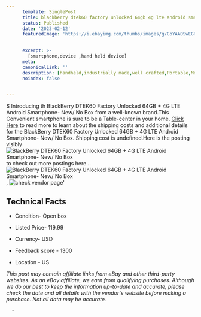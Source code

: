 ```yaml
---
      template: SinglePost
      title: blackberry dtek60 factory unlocked 64gb 4g lte android smartphone new no box
      status: Published
      date: '2023-02-12'
      featuredImage: 'https://i.ebayimg.com/thumbs/images/g/CoYAAOSwEGRjyvOE/s-l225.jpg'
       

      excerpt: >-
        [smartphone,device ,hand held device]
      meta:
      canonicalLink: ''
      description: [handheld,industrially made,well crafted,Portable,Mobile,Compact,Convenient,Lightweight,Maneuverable,Man-portable,Miniature,Carriable,Hand-held,Light,Holdable,Transportable,Mobile device,Pocket-sized,On-the-go,Wireless,Cordless,Compact size,Convenient size, smartphone,device ,hand held device]
      noindex: false
      

---
```

$
      Introducing th BlackBerry DTEK60 Factory Unlocked 64GB + 4G LTE Android Smartphone- New/ No Box from a well-known brand.This Convenient smartphone is sure to be a Table-center in your home. [Click Here](https://www.ebay.com/itm/165897523333?hash=item26a0435085%3Ag%3ACoYAAOSwEGRjyvOE&amdata=enc%3AAQAHAAAA8Lz6RxRqkTF%2FOaw2ORkhzc9etyy5tvHGaGjAp8lzK%2F%2FvH9CFFDMxGYVSw1v0ZJK36%2B5d3rujsJ%2FvWjNLu5c1LrQnPcebfNLluI6cIenxQdWzzbXrvsVtieVtIITJC%2BqH4738pAmqkZQGOOzxVYxwDmk6Y7rd1bXbsmvIN5kgJdO8GJJs5kPiabC6wciE5L%2FZCEiGqkybY5UIV1orggMo6C%2F%2ByOFY6jO1YI%2F%2Bu2pp%2BqTv4fyl20cULe4d7hUugPsgUa5ov9qP%2BuhAgI0K7RohBFyQrR0QJGpVaXnwk488xWoxnG7iP8ZsyQy739%2FrgBWUeA%3D%3D&mkevt=1&mkcid=1&mkrid=711-53200-19255-0&campid=%253CePNCampaignId%253E&customid=%253CreferenceId%253E&toolid=10049) to read more to learn about the shipping costs and additional details for the BlackBerry DTEK60 Factory Unlocked 64GB + 4G LTE Android Smartphone- New/ No Box. Shipping cost is undefined.Here is the posting visibly ![BlackBerry DTEK60 Factory Unlocked 64GB + 4G LTE Android Smartphone- New/ No Box](https://i.ebayimg.com/thumbs/images/g/CoYAAOSwEGRjyvOE/s-l225.jpg) to check out more postings here... ![BlackBerry DTEK60 Factory Unlocked 64GB + 4G LTE Android Smartphone- New/ No Box](https://i.ebayimg.com/images/g/CoYAAOSwEGRjyvOE/s-l960.jpg), ![check vendor page](https://origin-galleryplus.ebayimg.com/ws/web/165897523333_2_0_1/225x225.jpg)'

      

 ## Technical Facts 



     
      

 - Condition- Open box 


      

 - Listed Price- 119.99 


      

 - Currency- USD 


      

 - Feedback score - 1300 


      

 - Location - US 


      
      

 *_This post may contain affiliate links from eBay and other third-party websites. As an eBay affiliate, we earn from qualifying purchases. Although we do our best to keep the information up-to-date and accurate, please check the date and all details with the vendor's website before making a purchase. Not all data may be accurate._*




      -
